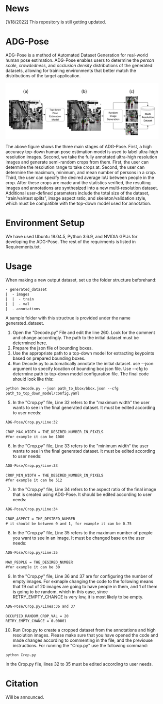 # News

[1/18/2022] This repository is still getting updated.

# ADG-Pose
ADG-Pose is a method of Automated Dataset Generation for real-world human pose estimation. ADG-Pose enables users to determine the *person scale*, *crowdedness*, and *occlusion density* distributions of the generated datasets, allowing for training environments that better match the distributions of the target application.

![Illustrating ADG-Pose](figures/ADG-Pose.png)

The above figure shows the three main stages of ADG-Pose. First, a high accuracy top-down human pose estimation model is used to label ultra-high resolution images. Second, we take the fully annotated ultra-high resolution images and generate semi-random crops from them. First, the user can determine the resolution range to take crops at. Second, the user can determine the maximum, minimum, and mean number of persons in a crop. Third, the user can specify the desired average IoU between people in the crop. After these crops are made and the statistics verified, the resulting images and annotations are synthesized into a new multi-resolution dataset. Additional user-defined parameters include the total size of the dataset, "train/val/test splits", image aspect ratio, and skeleton/validation style, which must be compatible with the top-down model used for annotation.


# Environment Setup

We have used Ubuntu 18.04.5, Python 3.6.9, and NVIDIA GPUs for developing the ADG-Pose. The rest of the requirments is listed in Requirements.txt.

# Usage

When making a new output dataset, set up the folder structure beforehand:
```
- generated_dataset
|  - images
|  |  - train
|  |  - val
|  - annotations
```

A sample folder with this structrue is provided under the name generated_dataset.

1. Open the "Decode.py" File and edit the line 260. Look for the comment and change accordingly. The path to the initial dataset must be determined here.
2. Prepare the json file of bounding boxes.
3. Use the appropriate path to a top-down model for extracting keypoints based on prepared bounding boxes.
4. Run Decode.py to automatically annotate the initial dataset. use --json argument to specify location of bounding box json file. Use --cfg to determine path to top-down model configuration file. The final code should look like this:

```
python Decode.py --json path_to_bbox/bbox.json --cfg path_to_top_down_model/config.yaml
```

5. In the "Crop.py" file, Line 32 refers to the "maximum width" the user wants to see in the final generated dataset. It must be edited according to user needs:
```
ADG-Pose/Crop.py/Line:32

CROP_MAX_WIDTH = THE_DESIRED_NUMBER_IN_PIXELS
#for example it can be 1080
```
6. In the "Crop.py" file, Line 33 refers to the "minimum width" the user wants to see in the final generated dataset. It must be edited according to user needs:
```
ADG-Pose/Crop.py/Line:33

CROP_MIN_WIDTH = THE_DESIRED_NUMBER_IN_PIXELS
#for example it can be 512
```

7. In the "Crop.py" file, Line 34 refers to the aspect ratio of the final image that is created using ADG-Pose. It should be edited according to user needs:
```
ADG-Pose/Crop.py/Line:34

CROP_ASPECT = THE_DESIRED_NUMBER
# it should be between 0 and 1, for example it can be 0.75
```
8. In the "Crop.py" file, Line 35 refers to the maximum number of people you want to see in an image. It must be changed base on the user needs:
```
ADG-Pose/Crop.py/Line:35

MAX_PEOPLE = THE_DESIRED_NUMBER
#for example it can be 30
```

9. In the "Crop.py" file, Line 36 and 37 are for configuring the number of empty images. For exmaple changing the code to the following means that 19 out of 20 images are going to have people in them, and 1 of them is going to be random, which in this case, since RETRY_EMPTY_CHANCE is very low, it is most likely to be empty.
```
ADG-Pose/Crop.py/Lines:36 and 37

OCCUPIED_RANDOM_CROP_VAL = 20
RETRY_EMPTY_CHANCE = 0.00001
```

10. Run Crop.py to create a cropped dataset from the annotations and high resolution images. Please make sure that you have opened the code and made changes according to commenting in the file, and the previouse instructions. For running the "Crop.py" use the following command:
```
python Crop.py
```
In the Crop.py file, lines 32 to 35 must be edited according to user needs.


# Citation

Will be announced.
